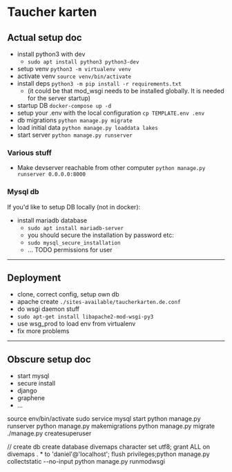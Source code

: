 # Taucher karten 


## Actual setup doc
- install python3 with dev
    - `sudo apt install python3 python3-dev`
- setup venv `python3 -m virtualenv venv`
- activate venv `source venv/bin/activate`
- install deps `python3 -m pip install -r requirements.txt`
    - (it could be that mod_wsgi needs to be installed globally. It is needed for the server startup)
- startup DB `docker-compose up -d`
- setup your .env with the local configuration `cp TEMPLATE.env .env`
- db migrations `python manage.py migrate`
- load initial data `python manage.py loaddata lakes`
- start server `python manage.py runserver`

### Various stuff
- Make devserver reachable from other computer `python manage.py runserver 0.0.0.0:8000`

### Mysql db 
If you'd like to setup DB locally (not in docker):

- install mariadb database
    - `sudo apt install mariadb-server`
    - you should secure the installation by password etc:
    - `sudo mysql_secure_installation`
    - ... TODO permissions for user

------------------    
## Deployment
- clone, correct config, setup own db
- apache create `./sites-available/taucherkarten.de.conf`
- do wsgi daemon stuff
- `sudo apt-get install libapache2-mod-wsgi-py3`
- use wsg_prod to load env from virtualenv
- fix more problems
------------------    

## Obscure setup doc
- start mysql
- secure install
- django 
- graphene
- ...

source env/bin/activate
sudo service mysql start
python manage.py runserver
python manage.py makemigrations
python manage.py migrate
./manage.py createsuperuser

// create db
 create database divemaps character set utf8;
grant ALL on divemaps . * to 'daniel'@'localhost';
flush privileges;python manage.py collectstatic --no-input
python manage.py runmodwsgi
